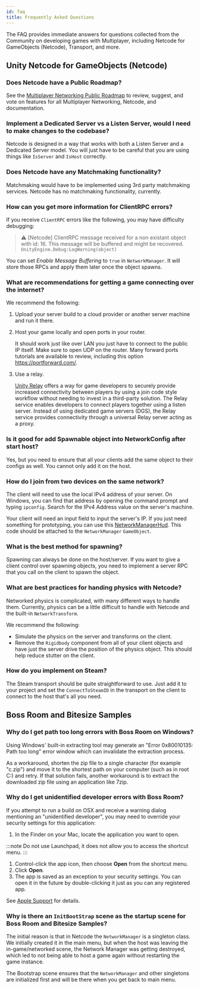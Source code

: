 ```yaml
---
id: faq
title: Frequently Asked Questions
---
```


The FAQ provides immediate answers for questions collected from the Community on developing games with Multiplayer, including  Netcode for GameObjects (Netcode), Transport, and more.

## Unity  Netcode for GameObjects (Netcode)

<div id="faq">


### Does Netcode have a Public Roadmap?

See the [Multiplayer Networking Public Roadmap](https://unity.com/roadmap/unity-platform/multiplayer-networking) to review, suggest, and vote on features for all Multiplayer Networking, Netcode, and documentation.

### Implement a Dedicated Server vs a Listen Server, would I need to make changes to the codebase?

Netcode is designed in a way that works with both a Listen Server and a Dedicated Server model. You will just have to be careful that you are using things like `IsServer` and `IsHost` correctly.

### Does Netcode have any Matchmaking functionality?

Matchmaking would have to be implemented using 3rd party matchmaking services. Netcode has no matchmaking functionality, currently.

### How can you get more information for ClientRPC errors?

If you receive `ClientRPC` errors like the following, you may have difficulty debugging:

> :warning: [Netcode] ClientRPC message received for a non existant object with id: 16. This message will be buffered and might be recovered.
`UnityEngine.Debug:LogWarning(object)`

You can set *Enable Message Buffering* to `true` in `NetworkManager`. It will store those RPCs and apply them later once the object spawns.

### What are recommendations for getting a game connecting over the internet?

We recommend the following:

1. Upload your server build to a cloud provider or another server machine and run it there.
1. Host your game locally and open ports in your router. 
   
   It should work just like over LAN you just have to connect to the public IP itself. Make sure to open UDP on the router. Many forward ports tutorials are available to review, including this option https://portforward.com/.
1. Use a relay. 
   
    [Unity Relay](https://docs.unity.com/relay/introduction.html) offers a way for game developers to securely provide increased connectivity between players by using a join code style workflow without needing to invest in a third-party solution. The Relay service enables developers to connect players together using a listen server. Instead of using dedicated game servers (DGS), the Relay service provides connectivity through a universal Relay server acting as a proxy.


### Is it good for add Spawnable object into NetworkConfig after start host? 

Yes, but you need to ensure that all your clients add the same object to their configs as well. You cannot only add it on the host.

### How do I join from two devices on the same network?

The client will need to use the local IPv4 address of your server. On Windows, you can find that address by opening the command prompt and typing `ipconfig`. Search for the IPv4 Address value on the server's machine. 

Your client will need an input field to input the server's IP. If you just need something for prototyping, you can use this [NetworkManagerHud](https://github.com/Unity-Technologies/mlapi-community-contributions/blob/main/com.mlapi.contrib.extensions/Runtime/NetworkManagerHud/NetworkManagerHud.cs). This code should be attached to the `NetworkManager` `GameObject`.

### What is the best method for spawning?

Spawning can always be done on the host/server. If you want to give a client control over spawning objects, you need to implement a server RPC that you call on the client to spawn the object.

### What are best practices for handing physics with Netcode?

Networked physics is complicated, with many different ways to handle them. Currently, physics can be a little difficult to handle with Netcode and the built-in `NetworkTransform`. 

We recommend the following:

* Simulate the physics on the server and transforms on the client.
* Remove the `Rigidbody` component from all of your client objects and have just the server drive the position of the physics object. This should help reduce stutter on the client.

### How do you implement on Steam?

The Steam transport should be quite straightforward to use. Just add it to your project and set the `ConnectToSteamID` in the transport on the client to connect to the host that's all you need.

</div>

## Boss Room and Bitesize Samples

<div id="faq">

### Why do I get path too long errors with Boss Room on Windows?

Using Windows' built-in extracting tool may generate an "Error 0x80010135: Path too long" error window which can invalidate the extraction process. 

As a workaround, shorten the zip file to a single character (for example "c.zip") and move it to the shortest path on your computer (such as in root C:\) and retry. If that solution fails, another workaround is to extract the downloaded zip file using an application like 7zip.

### Why do I get unidentified developer errors with Boss Room?

If you attempt to run a build on OSX and receive a warning dialog mentioning an "unidentified developer", you may need to override your security settings for this application:

1. In the Finder on your Mac, locate the application you want to open.
  
  :::note
  Do not use Launchpad, it does not allow you to access the shortcut menu.
  :::

1. Control-click the app icon, then choose **Open** from the shortcut menu.
1. Click **Open**.
1. The app is saved as an exception to your security settings. You can open it in the future by double-clicking it just as you can any registered app.

See [Apple Support](https://support.apple.com/guide/mac-help/open-a-mac-app-from-an-unidentified-developer-mh40616/mac) for details.

### Why is there an `InitBootStrap` scene as the startup scene for Boss Room and Bitesize Samples?

The initial reason is that in Netcode the `NetworkManager` is a singleton class. We initially created it in the main menu, but when the host was leaving the in-game/networked scene, the Network Manager was getting destroyed, which led to not being able to host a game again without restarting the game instance.

The Bootstrap scene ensures that the `NetworkManager` and other singletons are initialized first and will be there when you get back to main menu.

</div>
